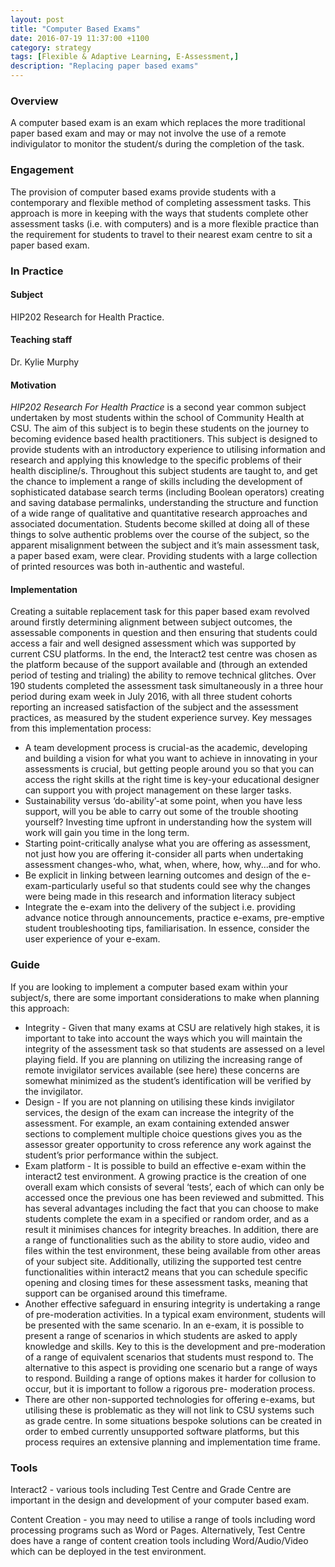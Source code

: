 ```yaml
---
layout: post
title: "Computer Based Exams"
date: 2016-07-19 11:37:00 +1100
category: strategy
tags: [Flexible & Adaptive Learning, E-Assessment,] 
description: "Replacing paper based exams"
---
```


### Overview

A computer based exam is an exam which replaces the more traditional paper based exam and may or may not involve the use of a remote indivigulator to monitor the student/s during the completion of the task. 

### Engagement

The provision of computer based exams provide students with a contemporary and flexible method of completing assessment tasks. This approach is more in keeping with the ways that students complete other assessment tasks (i.e. with computers) and is a more flexible practice than the requirement for students to travel to their nearest exam centre to sit a paper based exam. 

### In Practice

#### Subject

HIP202 Research for Health Practice.

#### Teaching staff

Dr. Kylie Murphy

#### Motivation

*HIP202 Research For Health Practice* is a second year common subject undertaken by most students within the school of Community Health at CSU. The aim of this subject is to begin these students on the journey to becoming evidence based health practitioners. This subject is designed to provide students with an introductory experience to utilising information and research and applying this knowledge to the specific problems of their health discipline/s. Throughout this subject students are taught to, and get the chance to implement a range of skills including the development of sophisticated database search terms (including Boolean operators) creating and saving database permalinks, understanding the structure and function of a wide range of qualitative and quantitative research approaches and associated documentation. Students become skilled at doing all of these things to solve authentic problems over the course of the subject, so the apparent misalignment between the subject and it’s main assessment task, a paper based exam, were clear. Providing students with a large collection of printed resources was both in-authentic and wasteful. 

#### Implementation

Creating a suitable replacement task for this paper based exam revolved around firstly determining alignment between subject outcomes, the assessable components in question and then ensuring that students could access a fair and well designed assessment which was supported by current CSU platforms. In the end, the Interact2 test centre was chosen as the platform because of the support available and (through an extended period of testing and trialing) the ability to remove technical glitches. Over 190 students completed the assessment task simultaneously in a three hour period during exam week in July 2016, with all three student cohorts reporting an increased satisfaction of the subject and the assessment practices, as measured by the student experience survey. Key messages from this implementation process:

- A team development process is crucial-as the academic, developing and building a vision for what you want to achieve in innovating in your assessments is crucial, but getting people around you so that you can access the right skills at the right time is key-your educational designer can support you with project management on these larger tasks. 
- Sustainability versus ‘do-ability’-at some point, when you have less support, will you be able to carry out some of the trouble shooting yourself? Investing time upfront in understanding how the system will work will gain you time in the long term. 
- Starting point-critically analyse what you are offering as assessment, not just how you are offering it-consider all parts when undertaking assessment changes-who, what, when, where, how, why...and for who.
- Be explicit in linking between learning outcomes and design of the e-exam-particularly useful so that students could see why the changes were being made in this research and information literacy subject
- Integrate the e-exam into the delivery of the subject i.e. providing advance notice through announcements, practice e-exams, pre-emptive student troubleshooting tips, familiarisation. In essence, consider the user experience of your e-exam. 

### Guide

If you are looking to implement a computer based exam within your subject/s, there are some important considerations to make when planning this approach:

- Integrity - Given that many exams at CSU are relatively high stakes, it is important to take into account the ways which you will maintain the integrity of the assessment task so that students are assessed on a level playing field. If you are planning on utilizing the increasing range of remote invigilator services available (see here) these concerns are somewhat minimized as the student’s identification will be verified by the invigilator. 
- Design - If you are not planning on utilising these kinds invigilator services, the design of the exam can increase the integrity of the assessment. For example, an exam containing extended answer sections to complement multiple choice questions gives you as the assessor greater opportunity to cross reference any work against the student’s prior performance within the subject. 
- Exam platform - It is possible to build an effective e-exam within the interact2 test environment. A growing practice is the creation of one overall exam which consists of several ‘tests’, each of which can only be accessed once the previous one has been reviewed and submitted. This has several advantages including the fact that you can choose to make students complete the exam in a specified or random order, and as a result it minimises chances for integrity breaches. In addition, there are a range of functionalities such as the ability to store audio, video and files within the test environment, these being available from other areas of your subject site. Additionally, utilizing the supported test centre functionalities within interact2 means that you can schedule specific opening and closing times for these assessment tasks, meaning that support can be organised around this timeframe. 
- Another effective safeguard in ensuring integrity is undertaking a range of pre-moderation activities. In a typical exam environment, students will be presented with the same scenario. In an e-exam, it is possible to present a range of scenarios in which students are asked to apply knowledge and skills. Key to this is the development and pre-moderation of a range of equivalent scenarios that students must respond to. The alternative to this aspect is providing one scenario but a range of ways to respond. Building a range of options makes it harder for collusion to occur, but it is important to follow a rigorous pre- moderation process. 
- There are other non-supported technologies for offering e-exams, but utilising these is problematic as they will not link to CSU systems such as grade centre. In some situations bespoke solutions can be created in order to embed currently unsupported software platforms, but this process requires an extensive planning and implementation time frame. 

### Tools

Interact2 - various tools including Test Centre and Grade Centre are important in the design and development of your computer based exam.

Content Creation - you may need to utilise a range of tools including word processing programs such as Word or Pages. Alternatively, Test Centre does have a range of content creation tools including Word/Audio/Video which can be deployed in the test environment. 
